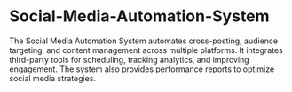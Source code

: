 # Social-Media-Automation-System
The Social Media Automation System automates cross-posting, audience targeting, and content management across multiple platforms. It integrates third-party tools for scheduling, tracking analytics, and improving engagement. The system also provides performance reports to optimize social media strategies.
